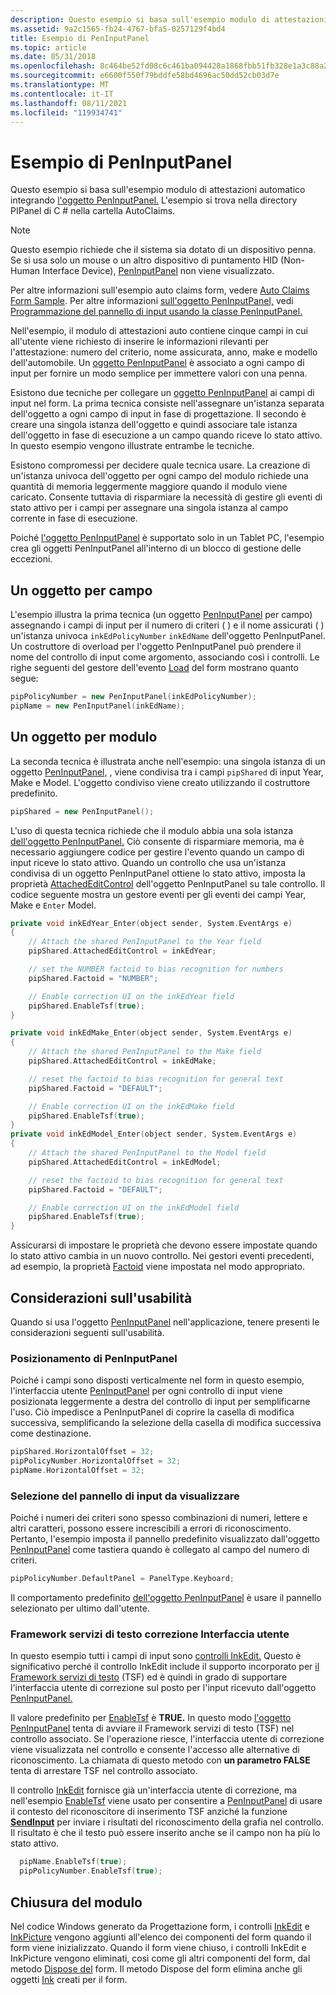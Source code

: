 ```yaml
---
description: Questo esempio si basa sull'esempio modulo di attestazioni automatico integrando l'oggetto PenInputPanel. L'esempio si trova nella directory PIPanel di C \# nella cartella AutoClaims.
ms.assetid: 9a2c1565-fb24-4767-bfa5-0257129f4bd4
title: Esempio di PenInputPanel
ms.topic: article
ms.date: 05/31/2018
ms.openlocfilehash: 8c464be52fd08c6c461ba094428a1868fbb51fb328e1a3c88a2d0949a6ae581e
ms.sourcegitcommit: e6600f550f79bddfe58bd4696ac50dd52cb03d7e
ms.translationtype: MT
ms.contentlocale: it-IT
ms.lasthandoff: 08/11/2021
ms.locfileid: "119934741"
---
```

# <a name="peninputpanel-sample"></a>Esempio di PenInputPanel

Questo esempio si basa sull'esempio modulo di attestazioni automatico integrando [l'oggetto PenInputPanel.](/previous-versions/aa514041(v=msdn.10)) L'esempio si trova nella directory PIPanel di C \# nella cartella AutoClaims.

> [!Note]  
> Questo esempio richiede che il sistema sia dotato di un dispositivo penna. Se si usa solo un mouse o un altro dispositivo di puntamento HID (Non-Human Interface Device), [PenInputPanel](/previous-versions/aa514041(v=msdn.10)) non viene visualizzato.

 

Per altre informazioni sull'esempio auto claims form, vedere [Auto Claims Form Sample](auto-claims-form-sample.md). Per altre informazioni [sull'oggetto PenInputPanel,](/previous-versions/aa514041(v=msdn.10)) vedi [Programmazione del pannello di input usando la classe PenInputPanel.](programming-the-input-panel-using-the-peninputpanel-class.md)

Nell'esempio, il modulo di attestazioni auto contiene cinque campi in cui all'utente viene richiesto di inserire le informazioni rilevanti per l'attestazione: numero del criterio, nome assicurata, anno, make e modello dell'automobile. Un [oggetto PenInputPanel](/previous-versions/aa514041(v=msdn.10)) è associato a ogni campo di input per fornire un modo semplice per immettere valori con una penna.

Esistono due tecniche per collegare un [oggetto PenInputPanel](/previous-versions/aa514041(v=msdn.10)) ai campi di input nel form. La prima tecnica consiste nell'assegnare un'istanza separata dell'oggetto a ogni campo di input in fase di progettazione. Il secondo è creare una singola istanza dell'oggetto e quindi associare tale istanza dell'oggetto in fase di esecuzione a un campo quando riceve lo stato attivo. In questo esempio vengono illustrate entrambe le tecniche.

Esistono compromessi per decidere quale tecnica usare. La creazione di un'istanza univoca dell'oggetto per ogni campo del modulo richiede una quantità di memoria leggermente maggiore quando il modulo viene caricato. Consente tuttavia di risparmiare la necessità di gestire gli eventi di stato attivo per i campi per assegnare una singola istanza al campo corrente in fase di esecuzione.

Poiché [l'oggetto PenInputPanel](/previous-versions/aa514041(v=msdn.10)) è supportato solo in un Tablet PC, l'esempio crea gli oggetti PenInputPanel all'interno di un blocco di gestione delle eccezioni.

## <a name="one-object-per-field"></a>Un oggetto per campo

L'esempio illustra la prima tecnica (un oggetto [PenInputPanel](/previous-versions/aa514041(v=msdn.10)) per campo) assegnando i campi di input per il numero di criteri ( ) e il nome assicurati ( ) un'istanza univoca `inkEdPolicyNumber` `inkEdName` dell'oggetto PenInputPanel. Un costruttore di overload per l'oggetto PenInputPanel può prendere il nome del controllo di input come argomento, associando così i controlli. Le righe seguenti del gestore dell'evento [Load](/dotnet/api/system.windows.forms.form.load?view=netcore-3.1) del form mostrano quanto segue:


```C++
pipPolicyNumber = new PenInputPanel(inkEdPolicyNumber);
pipName = new PenInputPanel(inkEdName);
```



## <a name="one-object-per-form"></a>Un oggetto per modulo

La seconda tecnica è illustrata anche nell'esempio: una singola istanza di un oggetto [PenInputPanel,](/previous-versions/aa514041(v=msdn.10)) , viene condivisa tra i campi `pipShared` di input Year, Make e Model. L'oggetto condiviso viene creato utilizzando il costruttore predefinito.


```C++
pipShared = new PenInputPanel();
```



L'uso di questa tecnica richiede che il modulo abbia una sola istanza [dell'oggetto PenInputPanel.](/previous-versions/aa514041(v=msdn.10)) Ciò consente di risparmiare memoria, ma è necessario aggiungere codice per gestire l'evento quando un campo di input riceve lo stato attivo. Quando un controllo che usa un'istanza condivisa di un oggetto PenInputPanel ottiene lo stato attivo, imposta la proprietà [AttachedEditControl](/previous-versions/aa514050(v=msdn.10)) dell'oggetto PenInputPanel su tale controllo. Il codice seguente mostra un gestore eventi per gli eventi dei campi Year, Make e `Enter` Model.


```C++
private void inkEdYear_Enter(object sender, System.EventArgs e)
{
    // Attach the shared PenInputPanel to the Year field
    pipShared.AttachedEditControl = inkEdYear;

    // set the NUMBER factoid to bias recognition for numbers
    pipShared.Factoid = "NUMBER";

    // Enable correction UI on the inkEdYear field
    pipShared.EnableTsf(true);
}

private void inkEdMake_Enter(object sender, System.EventArgs e)
{
    // Attach the shared PenInputPanel to the Make field
    pipShared.AttachedEditControl = inkEdMake;

    // reset the factoid to bias recognition for general text
    pipShared.Factoid = "DEFAULT";

    // Enable correction UI on the inkEdMake field
    pipShared.EnableTsf(true);
}
private void inkEdModel_Enter(object sender, System.EventArgs e)
{
    // Attach the shared PenInputPanel to the Model field
    pipShared.AttachedEditControl = inkEdModel;

    // reset the factoid to bias recognition for general text
    pipShared.Factoid = "DEFAULT";

    // Enable correction UI on the inkEdModel field
    pipShared.EnableTsf(true);
}
```



Assicurarsi di impostare le proprietà che devono essere impostate quando lo stato attivo cambia in un nuovo controllo. Nei gestori eventi precedenti, ad esempio, la proprietà [Factoid](/previous-versions/ms571978(v=vs.100)) viene impostata nel modo appropriato.

## <a name="usability-considerations"></a>Considerazioni sull'usabilità

Quando si usa l'oggetto [PenInputPanel](/previous-versions/aa514041(v=msdn.10)) nell'applicazione, tenere presenti le considerazioni seguenti sull'usabilità.

### <a name="positioning-the-peninputpanel"></a>Posizionamento di PenInputPanel

Poiché i campi sono disposti verticalmente nel form in questo esempio, l'interfaccia utente [PenInputPanel](/previous-versions/aa514041(v=msdn.10)) per ogni controllo di input viene posizionata leggermente a destra del controllo di input per semplificarne l'uso. Ciò impedisce a PenInputPanel di coprire la casella di modifica successiva, semplificando la selezione della casella di modifica successiva come destinazione.


```C++
pipShared.HorizontalOffset = 32;
pipPolicyNumber.HorizontalOffset = 32;
pipName.HorizontalOffset = 32;
```



### <a name="selecting-input-panel-to-display"></a>Selezione del pannello di input da visualizzare

Poiché i numeri dei criteri sono spesso combinazioni di numeri, lettere e altri caratteri, possono essere increscibili a errori di riconoscimento. Pertanto, l'esempio imposta il pannello predefinito visualizzato dall'oggetto [PenInputPanel](/previous-versions/aa514041(v=msdn.10)) come tastiera quando è collegato al campo del numero di criteri.


```C++
pipPolicyNumber.DefaultPanel = PanelType.Keyboard;
```



Il comportamento predefinito [dell'oggetto PenInputPanel](/previous-versions/aa514041(v=msdn.10)) è usare il pannello selezionato per ultimo dall'utente.

### <a name="text-services-framework-correction-user-interface"></a>Framework servizi di testo correzione Interfaccia utente

In questo esempio tutti i campi di input sono [controlli InkEdit.](/previous-versions/ms552265(v=vs.100)) Questo è significativo perché il controllo InkEdit include il supporto incorporato per [il Framework servizi di testo](../tsf/text-services-framework.md) (TSF) ed è quindi in grado di supportare l'interfaccia utente di correzione sul posto per l'input ricevuto dall'oggetto [PenInputPanel.](/previous-versions/aa514041(v=msdn.10))

Il valore predefinito per [EnableTsf](/previous-versions/ms569656(v=vs.100)) è **TRUE.** In questo modo [l'oggetto PenInputPanel](/previous-versions/aa514041(v=msdn.10)) tenta di avviare il Framework servizi di testo (TSF) nel controllo associato. Se l'operazione riesce, l'interfaccia utente di correzione viene visualizzata nel controllo e consente l'accesso alle alternative di riconoscimento. La chiamata di questo metodo con **un parametro FALSE** tenta di arrestare TSF nel controllo associato.

Il controllo [InkEdit](/previous-versions/ms552265(v=vs.100)) fornisce già un'interfaccia utente di correzione, ma nell'esempio [EnableTsf](/previous-versions/ms569656(v=vs.100)) viene usato per consentire a [PenInputPanel](/previous-versions/aa514041(v=msdn.10)) di usare il contesto del riconoscitore di inserimento TSF anziché la funzione [**SendInput**](/windows/win32/api/winuser/nf-winuser-sendinput) per inviare i risultati del riconoscimento della grafia nel controllo. Il risultato è che il testo può essere inserito anche se il campo non ha più lo stato attivo.


```C++
  pipName.EnableTsf(true);
  pipPolicyNumber.EnableTsf(true);
```



## <a name="closing-the-form"></a>Chiusura del modulo

Nel codice Windows generato da Progettazione form, i controlli [InkEdit](/previous-versions/ms552265(v=vs.100)) e [InkPicture](/previous-versions/aa514604(v=msdn.10)) vengono aggiunti all'elenco dei componenti del form quando il form viene inizializzato. Quando il form viene chiuso, i controlli InkEdit e InkPicture vengono eliminati, così come gli altri componenti del form, dal metodo [Dispose del](/dotnet/api/system.windows.forms.form.dispose?view=netcore-3.1) form. Il metodo Dispose del form elimina anche gli oggetti [Ink](/previous-versions/aa515768(v=msdn.10)) creati per il form.

 

 
